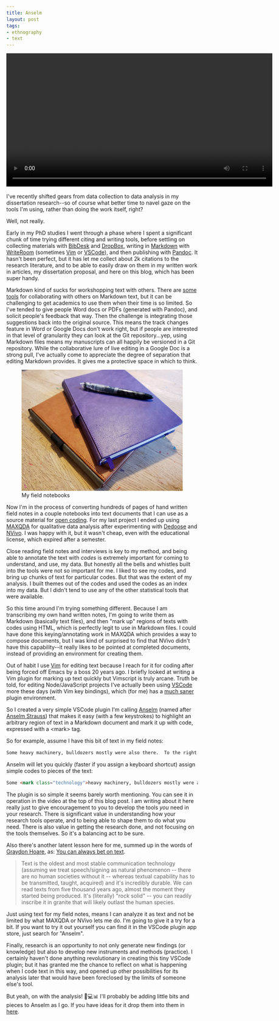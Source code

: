 ```yaml
---
title: Anselm
layout: post
tags:
- ethnography
- text
---
```


<video controls width="700" autoplay loop>
  <source src="/videos/anselm.mp4" type="video/mp4">
</video>

<br>

I've recently shifted gears from data collection to data analysis in my
dissertation research--so of course what better time to navel gaze on the tools
I'm using, rather than doing the work itself, right?

Well, not really.

Early in my PhD studies I went through a phase where I spent a significant chunk
of time trying different citing and writing tools, before settling on collecting
materials with [BibDesk] and [DropBox], writing in [Markdown] with [WriteRoom]
(sometimes [Vim] or [VSCode]), and then publishing with [Pandoc]. It hasn't been
perfect, but it has let me collect about 2k citations to the research
literature, and to be able to easily draw on them in my written work in
articles, my dissertation proposal, and here on this blog, which has been super
handy.

Markdown kind of sucks for workshopping text with others. There are [some tools]
for collaborating with others on Markdown text, but it can be challenging to
get academics to use them when their time is so limited. So I've tended to give
people Word docs or PDFs (generated with Pandoc), and solicit people's feedback
that way. Then the challenge is integrating those suggestions back into the
original source. This means the track changes feature in Word or Google Docs
don't work right, but if people are interested in that level of granularity they can
look at the Git repository...yep, using Markdown files means my manuscripts can all
happily be versioned in a Git repository. While the collaborative lure of live
editing in a Google Doc is a strong pull, I've actually come to appreciate the
degree of separation that editing Markdown provides. It gives me a protective
space in which to think.

<figure>
<img src="/images/fieldnotes.jpg" class="img-responsive">
<figcaption>
My field notebooks
</figcaption>
</figure>

Now I'm in the process of converting hundreds of pages of hand written field
notes in a couple notebooks into text documents that I can use as a source
material for [open coding]. For my last project I ended up using [MAXQDA] for
qualitative data analysis after experimenting with [Dedoose] and [NVivo]. I was
happy with it, but it wasn't cheap, even with the educational license, which
expired after a semester.

Close reading field notes and interviews is key to my method, and being able to
annotate the text with *codes* is extremely important for coming to understand,
and use, my data. But honestly all the bells and whistles built into the tools
were not so important for me. I liked to see my codes, and bring up chunks of
text for particular codes. But that was the extent of my analysis. I built
themes out of the codes and used the codes as an index into my data. But I
didn't tend to use any of the other statistical tools that were available. 

So this time around I'm trying something different. Because I am transcribing my
own hand written notes, I'm going to write them as Markdown (basically text
files), and then "mark up" regions of texts with codes using HTML, which is
perfectly legit to use in Markdown files. I could have done this
keying/annotating work in MAXQDA which provides a way to compose documents, but
I was kind of surprised to find that NVivo didn't have this capability--it
really likes to be pointed at completed documents, instead of providing an
environment for creating them.

Out of habit I use [Vim] for editing text because I reach for it for coding
after being forced off Emacs by a boss 20 years ago. I briefly looked at writing
a Vim plugin for marking up text quickly but Vimscript is truly arcane. Truth be
told, for editing Node/JavaScript projects I've actually been using [VSCode] more these
days (with Vim key bindings), which (for me) has a [much saner] plugin
environment.

So I created a very simple VSCode plugin I'm calling [Anselm] (named after
[Anselm Strauss]) that makes it easy (with a few keystrokes) to highlight an
arbitrary region of text in a Markdown document and mark it up with code,
expressed with a &lt;mark&gt; tag. 

So for example, assume I have this bit of text in my field notes:

```html
Some heavy machinery, bulldozers mostly were also there.  To the right was a cement structure with multiple large diagonal entrances.  I missed the sign pointed to the right for Yard Waste and ended up on a road that led out of the facility. I thought about turning around but it was a one way road.  There was another person in a truck at the exit who was watching people leave. I felt a bit like my movement through the facility was controlled.
```

Anselm will let you quickly (faster if you assign a keyboard shortcut) assign simple codes to pieces of the text:

```html
Some <mark class="technology">heavy machinery, bulldozers mostly were also there</mark>.  To the right was a <mark class="architecture">cement structure with multiple large diagonal entrances</mark>. I missed the sign pointed to the right for Yard Waste and ended up on a road that led out of the facility. I thought about turning around but it was a one way road. <mark class="surveillance">There was another person in a truck at the exit who was watching people leave. I felt a bit like my movement through the facility was controlled.</mark>
```

The plugin is so simple it seems barely worth mentioning. You can see it in
operation in the video at the top of this blog post. I am writing about it here
really just to give encouragement to you to develop the tools *you* need in your
research.  There is significant value in understanding how your research tools
operate, and to being able to shape them to do what you need. There is also
value in getting the research done, and not focusing on the tools themselves. So
it's a balancing act to be sure.

Also there's another latent lesson here for me, summed up in the words of
[Graydon Hoare], as: [You can always bet on text].

> Text is the oldest and most stable communication technology (assuming we
> treat speech/signing as natural phenomenon -- there are no human societies
> without it -- whereas textual capability has to be transmitted, taught,
> acquired) and it's incredibly durable. We can read texts from five thousand
> years ago, almost the moment they started being produced. It's (literally)
> "rock solid" -- you can readily inscribe it in granite that will likely outlast
> the human species.

Just using text for my field notes, means I can analyze it as text and not be
limited by what MAXQDA or NVivo lets me do. I'm going to give it a try for a
bit. If you want to try it out yourself you can find it in the VSCode plugin app
store, just search for "Anselm".

Finally, research is an opportunity to not only generate new findings (or
knowledge) but also to develop new instruments and methods (practice). I
certainly haven't done anything revolutionary in creating this tiny VSCode
plugin; but it has granted me the chance to reflect on what is happening when I
code text in this way, and opened up other possibilities for its analysis later
that would have been foreclosed by the limits of someone else's tool.

But yeah, on with the analysis! 📙💻📊 I'll probably be adding little bits and
pieces to Anselm as I go. If you have ideas for it drop them into them in
[here].

[WriteRoom]: http://www.hogbaysoftware.com/products/writeroom
[Markdown]: https://en.wikipedia.org/wiki/Markdown
[open coding]: https://en.wikipedia.org/wiki/Open_coding
[MAXQDA]: https://www.maxqda.com/
[Dedoose]: https://www.dedoose.com/
[NVivo]: https://www.qsrinternational.com/nvivo/home
[much saner]: https://code.visualstudio.com/api/get-started/your-first-extension
[you can always bet on text]: https://graydon2.dreamwidth.org/193447.html
[Anselm Strauss]: https://en.wikipedia.org/wiki/Anselm_Strauss
[Graydon Hoare]: https://twitter.com/graydon_pub
[Anselm]: https://github.com/edsu/anselm/
[Vim]: https://www.vim.org/
[VSCode]: https://code.visualstudio.com/
[Pandoc]: https://pandoc.org/
[BibDesk]: https://bibdesk.sourceforge.io/
[some tools]: https://techwiser.com/online-markdown-editor/
[DropBox]: https://www.dropbox.com/
[here]: https://github.com/edsu/anselm
